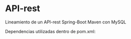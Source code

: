 # API-rest
Lineamiento de un API-rest Spring-Boot Maven con MySQL 

  Dependencias utilizadas dentro de pom.xml:
  <Spring Data JPA>
  <MySQL Driver>
  <Spring Web>
